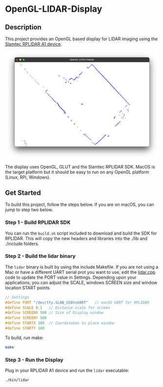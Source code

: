 # OpenGL-LIDAR-Display

## Description
This project provides an OpenGL based display for LIDAR imaging using the [Slamtec  RPLIDAR A1 device](https://www.slamtec.com/en/Lidar/A1).  

![Display](demo.png)

The display uses OpenGL, GLUT and the Slamtec RPLIDAR SDK. MacOS is the target platform but it should be easy to run on any OpenGL platform (Linux, RPi, Windows).

## Get Started
To build this project, follow the steps below.  If you are on macOS, you can jump to step two below.

### Step 1 - Build RPLIDAR SDK
You can run the `build.sh` script included to download and build the SDK for RPLIDAR. This will copy the new headers and libraries into the ./lib and ./include folders.

### Step 2 - Build the lidar binary
The `lidar` binary is built by using the include Makefile.  If you are not using a Mac or have a different UART serial prot you want to use, edit the [lidar.cpp](lidar.cpp) code to update the PORT value in Settings.  Depending upon your applications, you can adjust the SCALE, windows SCREEN size and window location START points.

```cpp
// Settings 
#define PORT "/dev/tty.SLAB_USBtoUART"   // macOS UART for RPLIDAR
#define SCALE 0.1   // Distance scale for screen
#define SCREENX 500 // Size of Display window
#define SCREENY 500 
#define STARTX 100  // Coordinates to place window
#define STARTY 100
```

To build, run make:

```bash
make
```

### Step 3 - Run the Display
Plug in your RPLIDAR A1 device and run the `lidar` executable:

```bash
./bin/lidar
```

